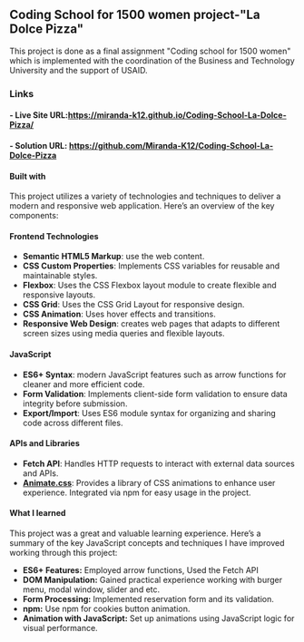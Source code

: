## Coding School for 1500 women project-"La Dolce Pizza"
This project is done as a final assignment "Coding school for 1500 women" which is implemented with the coordination of the Business and Technology University and the support of USAID. 
### Links
#### - Live Site URL:https://miranda-k12.github.io/Coding-School-La-Dolce-Pizza/
#### - Solution URL: https://github.com/Miranda-K12/Coding-School-La-Dolce-Pizza
#### Built with
This project utilizes a variety of technologies and techniques to deliver a modern and responsive web application. Here’s an overview of the key components:
#### Frontend Technologies
- **Semantic HTML5 Markup**: use  the web content.
- **CSS Custom Properties**: Implements CSS variables for reusable and maintainable styles. 
- **Flexbox**: Uses the CSS Flexbox layout module to create flexible and responsive layouts.
- **CSS Grid**: Uses the CSS Grid Layout for responsive design.
- **CSS Animation**: Uses hover effects and transitions. 
- **Responsive Web Design**: creates web pages that adapts to different screen sizes using media queries and flexible layouts.
#### JavaScript
- **ES6+ Syntax**: modern JavaScript features such as arrow functions for cleaner and more efficient code.
- **Form Validation**: Implements client-side form validation to ensure data integrity before submission.
- **Export/Import**: Uses ES6 module syntax for organizing and sharing code across different files.
#### APIs and Libraries
- **Fetch API**: Handles HTTP requests to interact with external data sources and APIs.
- **[Animate.css](https://animate.style/)**: Provides a library of CSS animations to enhance user experience. Integrated via npm for easy usage in the project.
#### What I learned
This project was a great and valuable learning experience. Here’s a summary of the key JavaScript concepts and techniques I have improved working through this project:
- **ES6+ Features:** Employed arrow functions, Used the Fetch API 
- **DOM Manipulation:** Gained practical experience working with burger menu, modal window, slider and etc.
- **Form Processing:** Implemented reservation form and its validation.
- **npm:** Use npm for cookies button animation.
- **Animation with JavaScript:** Set up animations using JavaScript logic for visual performance. 



